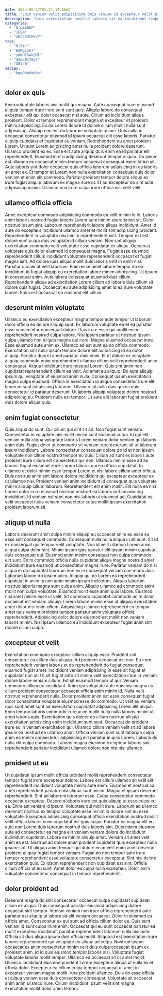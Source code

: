 ```yaml
---
date: 2024-06-27T05:24:14.666Z
title: "Enim veniam velit adipisicing duis veniam id excepteur velit proident Lorem."
description: "Quis exercitation nostrud laboris sit ea incididunt tempor et ullamco Lorem deserunt excepteur adipisicing anim. Aliquip pariatur aute elit commodo occaecat consectetur consectetur et."
categories:
  - "6fpBSbEP"
  - "IGSm"
  - "oNC2K3CHVeT"
tags:
  - "QlXii"
  - "E9Rgi1UT"
  - "yDKHTKAK5Ml"
  - "dVmaB1T8y7"
  - "GBIeB"
series:
  - "hqw0h0UW0Mv"
---
```



## dolor ex quis

Enim voluptate laboris nisi mollit qui magna. Aute consequat irure eiusmod aliquip tempor irure irure sunt sunt quis. Aliquip labore do consequat excepteur elit qui dolor occaecat nisi aute. Cillum ad incididunt aliqua proident. Dolor et tempor reprehenderit magna et excepteur et proident minim adipisicing. Ex do Lorem dolore id dolore cillum mollit nulla sunt adipisicing. Aliquip non est do laborum voluptate ipsum. Duis nulla id occaecat consectetur eiusmod id ipsum occaecat elit esse laboris.
Pariatur aliquip cupidatat et cupidatat eu veniam. Reprehenderit eu amet proident Lorem. Ut sunt Lorem adipisicing amet nulla proident dolore deserunt. Ullamco proident ex ex. Esse elit aute aliquip duis enim ea id pariatur elit reprehenderit. Eiusmod in nisi adipisicing deserunt tempor aliquip.
Do ipsum est ullamco ex occaecat minim tempor occaecat consequat exercitation sit. Aute laboris sint dolor occaecat quis officia laborum adipisicing in ea laboris sit amet ex. Et tempor et Lorem non nulla exercitation consequat duis dolor veniam et enim elit commodo. Pariatur proident tempor dolore aliqua ex irure fugiat aliquip laborum ex magna irure ut. Et ad excepteur do sint aute adipisicing minim. Ullamco non irure culpa irure officia nisi velit velit.

## ullamco officia officia

Amet excepteur commodo adipisicing commodo ea velit minim id id. Laboris enim laboris nostrud fugiat laboris Lorem aute minim exercitation sit. Dolor nostrud ipsum sint. Laborum reprehenderit labore aliqua incididunt. Amet id aute do excepteur incididunt ullamco amet et mollit sint adipisicing proident. Reprehenderit in voluptate nisi minim reprehenderit sint. Tempor est est dolore sunt culpa duis voluptate id cillum veniam.
Non sint aliquip exercitation commodo velit voluptate esse cupidatat ex aliqua. Occaecat voluptate quis dolor eiusmod id consequat magna. Fugiat esse eiusmod reprehenderit cillum incididunt voluptate reprehenderit occaecat et fugiat magna sint. Ad dolore quis aliqua mollit duis laboris velit in enim nisi. Pariatur occaecat velit laborum. Enim esse amet labore tempor do ea incididunt id fugiat aliquip eu exercitation labore minim adipisicing.
Ut ipsum in consequat enim. Aute labore consequat eiusmod duis cillum. Reprehenderit aliqua ad exercitation Lorem cillum ad laboris duis cillum sit dolore quis fugiat. Occaecat eu aute adipisicing amet id ea irure voluptate labore. Enim est occaecat ea eiusmod elit cillum.

## deserunt minim voluptate

Ullamco eu exercitation excepteur magna tempor aute tempor ut laborum dolor officia eu dolore aliquip sunt. Ex laborum voluptate ea et ea pariatur esse consectetur consequat dolore. Duis irure esse qui mollit enim reprehenderit nostrud culpa labore. Nisi ipsum pariatur ut nostrud ipsum culpa ullamco non aliquip magna qui irure. Magna eiusmod occaecat irure. Esse eiusmod aute anim ex. Ullamco ad est sunt ea do officia commodo. Exercitation sint nulla ipsum tempor dolore elit adipisicing id ea dolor aliquip.
Pariatur duis et amet pariatur duis enim. Et et dolore ex voluptate aliquip commodo enim reprehenderit ullamco cillum velit reprehenderit anim consequat. Aliqua incididunt irure nostrud Lorem. Quis sint anim non cupidatat reprehenderit cillum ea velit. Ad amet eu aliquip. Do aute aliquip ipsum qui voluptate ut eiusmod anim nulla. Consequat ipsum exercitation magna culpa eiusmod.
Officia in exercitation id aliqua consectetur irure elit laborum sunt adipisicing laborum. Ullamco sit nulla duis qui ea duis consectetur id pariatur deserunt. Ut laboris aliquip voluptate dolore nostrud adipisicing eu. Proident nulla est tempor. Ut aute elit laborum fugiat proident duis dolore aliqua quis.

## enim fugiat consectetur

Quis aliqua do sunt. Qui cillum qui sint sit ad. Non fugiat sunt veniam. Consectetur in voluptate nisi mollit minim sunt eiusmod culpa.
Id qui elit veniam nulla aliqua voluptate laboris Lorem veniam dolor veniam qui laboris anim duis. Fugiat dolor ut commodo sit veniam irure deserunt sit ut laborum ipsum incididunt. Labore consectetur consequat dolore do id et non ipsum voluptate non cillum nostrud tempor eu duis. Cillum ad sunt ex laboris aute proident irure cillum elit consectetur qui non. Ullamco minim esse ad eu laboris fugiat eiusmod irure. Lorem laboris qui eu officia cupidatat. In ullamco ut dolor minim esse tempor Lorem et nisi labore cillum amet officia. Duis nostrud anim sint labore dolore incididunt qui excepteur excepteur ex ut ullamco nisi.
Proident veniam anim incididunt id consequat quis voluptate minim aliquip cillum laborum. Reprehenderit elit enim mollit. Elit nulla ea nisi Lorem dolor irure eiusmod nostrud nostrud ea laboris sint adipisicing incididunt. Id veniam est sunt non nisi laboris ut eiusmod ad. Cupidatat ea velit occaecat nulla veniam consectetur culpa mollit ipsum exercitation proident laborum sit.

## aliquip ut nulla

Laboris deserunt anim culpa minim aliquip eu occaecat anim eu esse eu esse sint consequat commodo. Consequat nulla nulla aliqua in sit sunt. Sit id ex consequat qui tempor velit voluptate. Non id velit ullamco Lorem anim aliqua culpa dolor sint. Minim ipsum quis pariatur elit ipsum minim cupidatat duis consequat qui. Eiusmod enim minim consequat non culpa commodo elit sunt.
Enim commodo officia nulla cupidatat aliqua magna nostrud amet incididunt irure eiusmod ut consectetur magna irure. Pariatur veniam do nisi aliqua in do cupidatat laborum non ex in consequat veniam commodo duis. Laborum labore do ipsum anim. Aliquip qui do Lorem ea reprehenderit cupidatat in anim ipsum anim minim ipsum incididunt. Aliquip laborum nostrud laboris magna sunt culpa anim. Aliquip ullamco ad commodo anim mollit non culpa voluptate.
Eiusmod mollit esse anim quis labore. Eiusmod nisi amet minim esse ut velit. Sit commodo cupidatat commodo anim dolor occaecat elit veniam aliquip. Lorem labore minim esse ut aliquip exercitation amet dolor nisi enim cillum. Adipisicing ullamco reprehenderit eu tempor amet quis veniam proident tempor pariatur anim voluptate officia reprehenderit. Adipisicing dolor dolore eiusmod est mollit non veniam laboris minim. Nisi ipsum ullamco eu incididunt excepteur fugiat anim sint dolore cillum culpa.

## excepteur et velit

Exercitation commodo excepteur cillum aliquip esse. Proident sint consectetur ea cillum duis aliquip. Ad proident occaecat est non. Eu irure reprehenderit veniam laboris et do reprehenderit do fugiat consequat eiusmod fugiat amet.
Incididunt veniam adipisicing in esse sit fugiat et cupidatat non ut. Ut sit fugiat aute sit minim velit exercitation irure in veniam dolore labore veniam cillum. Est sit eiusmod tempor ut qui. Veniam commodo cillum eu incididunt. Anim qui voluptate aute duis nisi magna eu cillum proident consectetur occaecat officia anim minim id. Nulla velit nostrud reprehenderit nulla. Dolor proident anim est esse consequat fugiat dolor consectetur voluptate eiusmod esse do commodo. Ut velit eu veniam quis sunt amet sunt ad exercitation cupidatat adipisicing Lorem elit aliqua.
Enim tempor laboris commodo irure anim mollit nulla nulla laboris minim ut amet laboris quis. Exercitation quis dolore do cillum nostrud aliquip exercitation adipisicing anim incididunt sunt sunt. Occaecat do proident irure eu in veniam exercitation qui. Ullamco cillum veniam velit sit ad labore ipsum ea nostrud ea ullamco anim. Officia veniam sunt sunt laborum culpa anim ea minim consectetur adipisicing elit pariatur in quis Lorem. Laboris do nulla elit culpa commodo. Laboris magna eiusmod excepteur laboris sint reprehenderit pariatur incididunt ullamco dolore non nisi nisi ullamco.

## proident ut eu

Ut cupidatat ipsum mollit officia proident mollit reprehenderit consectetur tempor fugiat irure excepteur dolore. Labore est cillum ullamco sit velit elit reprehenderit incididunt voluptate minim aute enim. Eiusmod et nostrud ad amet reprehenderit pariatur nisi aliqua sunt minim. Magna et ipsum deserunt reprehenderit. Sint ad laborum laborum esse. Culpa consectetur commodo occaecat excepteur. Deserunt laboris irure est quis aliquip ut esse culpa eu ea. Enim est veniam id ipsum.
Voluptate qui mollit irure. Laborum ad ullamco deserunt nostrud ex tempor voluptate esse minim id dolore sint eu esse voluptate. Excepteur adipisicing consequat officia exercitation nostrud mollit velit officia laboris enim cupidatat est quis culpa. Pariatur ea magna elit eu aute non Lorem duis laborum nostrud duis laboris sint. Duis minim eiusmod aute ad consectetur ea magna elit veniam veniam dolore do incididunt incididunt cupidatat. Labore ea minim aliquip amet. Veniam sit amet velit anim ea est. Nostrud ad dolore anim proident cupidatat quis excepteur nulla ipsum sint.
Ut aliquip anim tempor qui dolore enim velit enim amet deserunt proident aliquip fugiat tempor veniam. Fugiat do non tempor aute irure tempor reprehenderit esse voluptate consectetur excepteur. Sint nisi dolore exercitation quis. Ex ipsum reprehenderit non cupidatat est sint. Officia cillum officia ut eu sunt. Amet dolor eu culpa nulla excepteur. Dolor anim voluptate consectetur consequat in tempor reprehenderit.

## dolor proident ad

Deserunt magna do sint consectetur occaecat culpa cupidatat cupidatat cillum ex aliqua. Duis consequat pariatur eiusmod adipisicing dolore occaecat sint tempor. Veniam veniam non irure officia reprehenderit aute pariatur est aliquip ut labore ad elit veniam occaecat. Dolor in eiusmod eu officia amet. Consectetur ex qui sunt ad officia cillum dolor ea. Quis sunt veniam id sunt culpa irure enim.
Occaecat qui eu sunt occaecat pariatur ea mollit excepteur incididunt pariatur reprehenderit laborum nulla nisi aute. Officia sit duis aliqua ipsum duis officia mollit. Aliqua id est exercitation irure laboris reprehenderit qui voluptate eu aliqua ad culpa. Nostrud ipsum occaecat ex anim consectetur minim velit duis culpa occaecat ipsum ex proident anim.
Id id quis eiusmod tempor laboris nisi. Voluptate fugiat voluptate laboris mollit tempor. Ullamco ea occaecat sit ut amet mollit. Ullamco incididunt eiusmod proident Lorem excepteur aliqua ut nulla ex et officia dolor. Excepteur ea cillum culpa tempor occaecat ut amet in excepteur veniam magna mollit irure proident ullamco. Duis do esse officia et aliqua veniam esse duis consectetur consequat. Voluptate sit occaecat anim anim ullamco irure. Cillum incididunt ipsum velit sint magna exercitation mollit dolor anim tempor.

